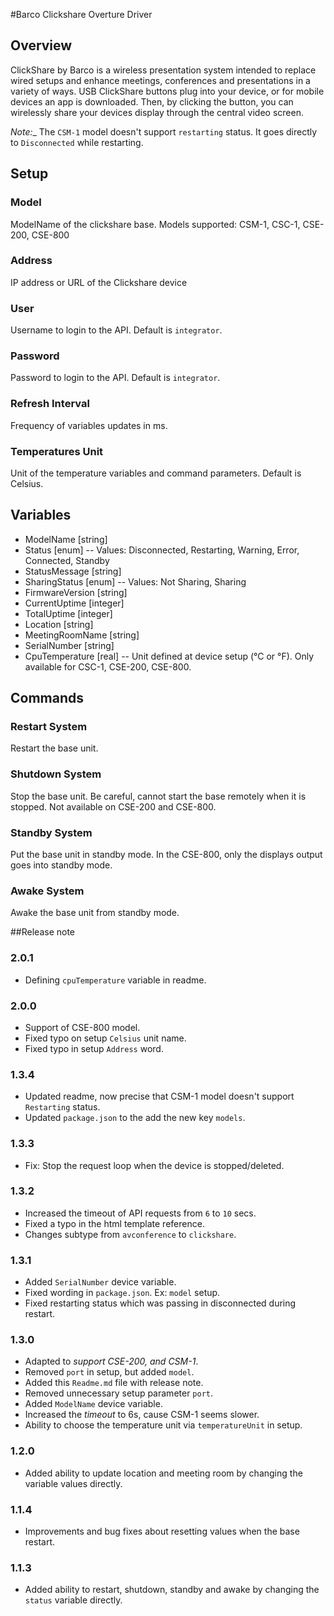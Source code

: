 #Barco Clickshare Overture Driver

## Overview
ClickShare by Barco is a wireless presentation system intended to replace wired setups and enhance meetings, conferences and presentations in a variety of ways. 
USB ClickShare buttons plug into your device, or for mobile devices an app is downloaded. 
Then, by clicking the button, you can wirelessly share your devices display through the central video screen.

*Note:*_ The `CSM-1` model doesn't support `restarting` status. It goes directly to `Disconnected` while restarting.  

## Setup

### Model
ModelName of the clickshare base.
Models supported: CSM-1, CSC-1, CSE-200, CSE-800

### Address
IP address or URL of the Clickshare device

### User
Username to login to the API. Default is `integrator`.

### Password
Password to login to the API. Default is `integrator`.

### Refresh Interval
Frequency of variables updates in ms.

### Temperatures Unit
Unit of the temperature variables and command parameters.
Default is Celsius.

## Variables

- ModelName [string]
- Status [enum] 
-- Values: Disconnected, Restarting, Warning, Error, Connected, Standby
- StatusMessage [string]
- SharingStatus [enum]
-- Values: Not Sharing, Sharing
- FirmwareVersion [string]
- CurrentUptime [integer]
- TotalUptime [integer]
- Location [string]
- MeetingRoomName [string]
- SerialNumber [string]
- CpuTemperature [real]
-- Unit defined at device setup (°C or °F). Only available for CSC-1, CSE-200, CSE-800.

## Commands

### Restart System
Restart the base unit.

### Shutdown System
Stop the base unit. Be careful, cannot start the base remotely when it is stopped. Not available on CSE-200 and CSE-800.

### Standby System
Put the base unit in standby mode.
In the CSE-800, only the displays output goes into standby mode.

### Awake System
Awake the base unit from standby mode.

##Release note

### 2.0.1
- Defining `cpuTemperature` variable in readme. 

### 2.0.0
- Support of CSE-800 model.
- Fixed typo on setup `Celsius` unit name.
- Fixed typo in setup `Address` word.


### 1.3.4
- Updated readme, now precise that CSM-1 model doesn't support `Restarting` status.
- Updated `package.json` to the add the new key `models`.

### 1.3.3
- Fix: Stop the request loop when the device is stopped/deleted.

### 1.3.2
- Increased the timeout of API requests from `6` to `10` secs.
- Fixed a typo in the html template reference.
- Changes subtype from `avconference` to `clickshare`.

### 1.3.1
- Added `SerialNumber` device variable.
- Fixed wording in `package.json`. Ex: `model` setup.
- Fixed restarting status which was passing in disconnected during restart.


### 1.3.0
- Adapted to *support CSE-200, and CSM-1*.
- Removed `port` in setup, but added `model`.
- Added this `Readme.md` file with release note.
- Removed unnecessary setup parameter `port`.
- Added `ModelName` device variable.
- Increased the *timeout* to 6s, cause CSM-1 seems slower. 
- Ability to choose the temperature unit via `temperatureUnit` in setup.

### 1.2.0
- Added ability to update location and meeting room by changing the variable values directly.

### 1.1.4
- Improvements and bug fixes about resetting values when the base restart.

### 1.1.3
- Added ability to restart, shutdown, standby and awake by changing the `status` variable directly.

